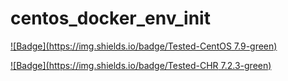 # centos_docker_env_init

[![Badge](https://img.shields.io/badge/Tested-CentOS 7.9-green)](https://github.com/surichard/centos_env_init)

[![Badge](https://img.shields.io/badge/Tested-CHR 7.2.3-green)](https://mikrotik.com/download#chr)

